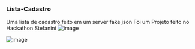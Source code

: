 ### Lista-Cadastro
Uma lista de cadastro feito em um server fake json
Foi um Projeto feito no Hackathon Stefanini
![image](https://user-images.githubusercontent.com/72883707/116646342-2b10da00-a94e-11eb-9c95-735bad09272c.png)

![image](https://user-images.githubusercontent.com/72883707/116646356-3237e800-a94e-11eb-8e57-3bf4206c30f4.png)
